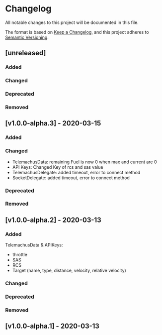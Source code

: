 # Changelog
All notable changes to this project will be documented in this file.

The format is based on [Keep a Changelog](https://keepachangelog.com/en/1.0.0/),
and this project adheres to [Semantic Versioning](https://semver.org/spec/v2.0.0.html).

## [unreleased]
### Added
### Changed
### Deprecated
### Removed

## [v1.0.0-alpha.3] - 2020-03-15
### Added
### Changed

- TelemachusData: remaining Fuel is now 0 when max and current are 0
- API Keys: Changed Key of rcs and sas value 
- TelemachusDelegate: added timeout, error to connect method
- SocketDelegate: added timeout, error to connect method

### Deprecated
### Removed

## [v1.0.0-alpha.2] - 2020-03-13
### Added
TelemachusData & APIKeys:  
- throttle
- SAS
- RCS
- Target (name, type, distance, velocity, relative velocity)
### Changed
### Deprecated
### Removed

## [v1.0.0-alpha.1] - 2020-03-13






